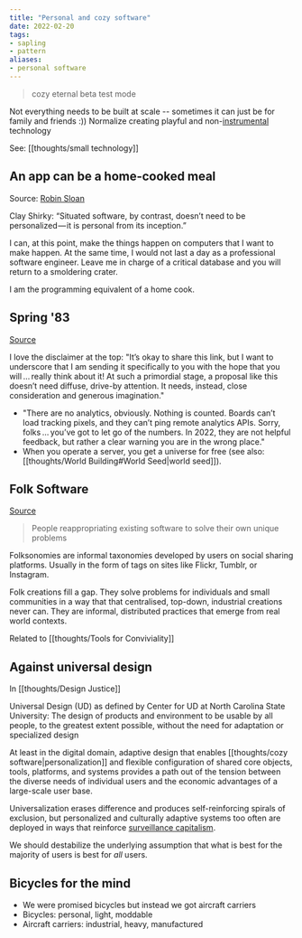 ```yaml
---
title: "Personal and cozy software"
date: 2022-02-20
tags:
- sapling
- pattern
aliases:
- personal software
---
```


>cozy eternal beta test mode

Not everything needs to be built at scale -- sometimes it can just be for family and friends :)) Normalize creating playful and non-[instrumental](thoughts/instrumentalism.md) technology

See: [[thoughts/small technology]]

## An app can be a home-cooked meal
Source: [Robin Sloan](https://www.robinsloan.com/notes/home-cooked-app/)

Clay Shirky: “Situated software, by contrast, doesn’t need to be personalized — it is personal from its inception.”

I can, at this point, make the things happen on computers that I want to make happen. At the same time, I would not last a day as a professional software engineer. Leave me in charge of a critical database and you will return to a smoldering crater.

I am the programming equivalent of a home cook.

## Spring '83
[Source](https://www.robinsloan.com/lab/specifying-spring-83/)

I love the disclaimer at the top: "It’s okay to share this link, but I want to underscore that I am sending it specifically to you with the hope that you will … really think about it! At such a primordial stage, a proposal like this doesn’t need diffuse, drive-by attention. It needs, instead, close consideration and generous imagination."

- "There are no analytics, obviously. Nothing is counted. Boards can’t load tracking pixels, and they can’t ping remote analytics APIs. Sorry, folks … you’ve got to let go of the numbers. In 2022, they are not helpful feedback, but rather a clear warning you are in the wrong place."
- When you operate a server, you get a universe for free (see also: [[thoughts/World Building#World Seed|world seed]]).

## Folk Software
[Source](https://maggieappleton.com/folk-interfaces)

> People reappropriating existing software to solve their own unique problems

Folksonomies are informal taxonomies developed by users on social sharing platforms. Usually in the form of tags on sites like Flickr, Tumblr, or Instagram.

Folk creations fill a gap. They solve problems for individuals and small communities in a way that that centralised, top-down, industrial creations never can. They are informal, distributed practices that emerge from real world contexts.

Related to [[thoughts/Tools for Conviviality]]

## Against universal design
In [[thoughts/Design Justice]]

Universal Design (UD) as defined by Center for UD at North Carolina State University: The design of products and environment to be usable by all people, to the greatest extent possible, without the need for adaptation or specialized design

At least in the digital domain, adaptive design that enables [[thoughts/cozy software|personalization]] and flexible configuration of shared core objects, tools, platforms, and systems provides a path out of the tension between the diverse needs of individual users and the economic advantages of a large-scale user base.

Universalization erases difference and produces self-reinforcing spirals of exclusion, but personalized and culturally adaptive systems too often are deployed in ways that reinforce [surveillance capitalism](thoughts/Data%20Capitalism.md).

We should destabilize the underlying assumption that what is best for the majority of users is best for *all* users.

## Bicycles for the mind
- We were promised bicycles but instead we got aircraft carriers
- Bicycles: personal, light, moddable
- Aircraft carriers: industrial, heavy, manufactured
